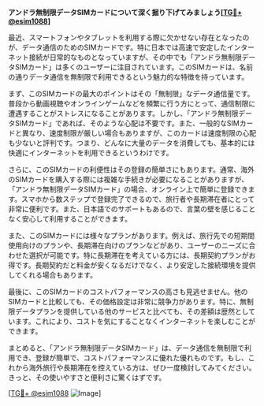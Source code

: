 **アンドラ無制限データSIMカードについて深く掘り下げてみましょう[[TG💪+ @esim1088](https://t.me/s/esim1088)]**

最近、スマートフォンやタブレットを利用する際に欠かせない存在となったのが、データ通信のためのSIMカードです。特に日本では高速で安定したインターネット接続が日常的なものとなっていますが、その中でも「アンドラ無制限データSIMカード」は多くのユーザーに注目されています。このSIMカードは、名前の通りデータ通信を無制限で利用できるという魅力的な特徴を持っています。

まず、このSIMカードの最大のポイントはその「無制限」なデータ通信量です。普段から動画視聴やオンラインゲームなどを頻繁に行う方にとって、通信制限に遭遇することがストレスになることがあります。しかし、「アンドラ無制限データSIMカード」であれば、そのような心配は不要です。また、一般的なSIMカードと異なり、速度制限が厳しい場合もありますが、このカードは速度制限の心配も少ないと評判です。つまり、どんなに大量のデータを消費しても、基本的には快適にインターネットを利用できるというわけです。

さらに、このSIMカードの利便性はその登録の簡単さにもあります。通常、海外のSIMカードを購入する際には複雑な手続きが必要になることがありますが、「アンドラ無制限データSIMカード」の場合、オンライン上で簡単に登録できます。スマホから数ステップで登録完了できるので、旅行者や長期滞在者にとって非常に便利です。また、日本語でのサポートもあるので、言葉の壁を感じることなく安心して利用することができます。

また、このSIMカードには様々なプランがあります。例えば、旅行先での短期間使用向けのプランや、長期滞在向けのプランなどがあり、ユーザーのニーズに合わせた選択が可能です。特に長期滞在を考えている方には、長期契約プランがお得です。長期契約だと料金が安くなるだけでなく、より安定した接続環境を提供してくれる場合もあります。

最後に、このSIMカードのコストパフォーマンスの高さも見逃せません。他のSIMカードと比較しても、その価格設定は非常に競争力があります。特に、無制限データプランを提供している他のサービスと比べても、その差額は歴然としています。これにより、コストを気にすることなくインターネットを楽しむことができます。

まとめると、「アンドラ無制限データSIMカード」は、データ通信を無制限で利用でき、登録が簡単で、コストパフォーマンスに優れた優れものです。もし、これから海外旅行や長期滞在を控えている方は、ぜひ一度検討してみてください。きっと、その使いやすさと便利さに驚くはずです。

[[TG💪+ @esim1088](https://t.me/s/esim1088) ![Image](https://i.postimg.cc/Y0z9fWf4/image.png)]